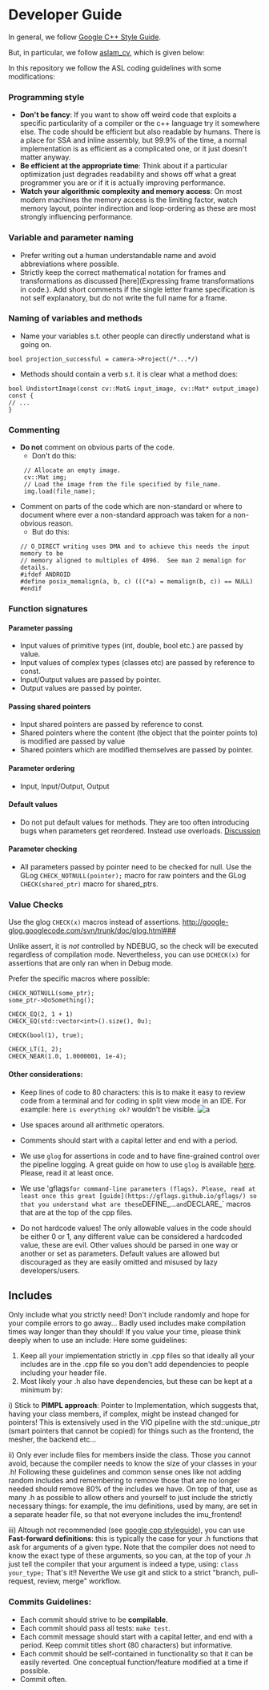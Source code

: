 # Developer Guide

In general, we follow [Google C++ Style Guide](https://google.github.io/styleguide/cppguide.html). 

But, in particular, we follow [aslam_cv](https://github.com/ethz-asl/aslam_cv2/wiki/Aslam-cv-specific-code-style), which is given below:

In this repository we follow the ASL coding guidelines with some modifications:

### Programming style
* **Don't be fancy**: If you want to show off weird code that exploits a specific particularity of a compiler or the c++ language try it somewhere else. The code should be efficient but also readable by humans. There is a place for SSA and inline assembly, but 99.9% of the time, a normal implementation is as efficient as a complicated one, or it just doesn't matter anyway.
* **Be efficient at the appropriate time**: Think about if a particular optimization just degrades readability and shows off what a great programmer you are or if it is actually improving performance.
* **Watch your algorithmic complexity and memory access**: On most modern machines the memory access is the limiting factor, watch memory layout, pointer indirection and loop-ordering as these are most strongly influencing performance.

### Variable and parameter naming
* Prefer writing out a human understandable name and avoid abbreviations where possible.
* Strictly keep the correct mathematical notation for frames and transformations as discussed [here](Expressing frame transformations in code.). Add short comments if the single letter frame specification is not self explanatory, but do not write the full name for a frame.

### Naming of variables and methods
* Name your variables s.t. other people can directly understand what is going on.
```
bool projection_successful = camera->Project(/*...*/)
```
* Methods should contain a verb s.t. it is clear what a method does:
```
bool UndistortImage(const cv::Mat& input_image, cv::Mat* output_image) const {
// ...
}
```

### Commenting
* **Do not** comment on obvious parts of the code.
  * Don't do this:
  ```
   // Allocate an empty image.
   cv::Mat img;
   // Load the image from the file specified by file_name.
   img.load(file_name);
   ```
* Comment on parts of the code which are non-standard or where to document where ever a non-standard approach was taken for a non-obvious reason.
  * But do this:
   ```
   // O_DIRECT writing uses DMA and to achieve this needs the input memory to be
   // memory aligned to multiples of 4096.  See man 2 memalign for details.
   #ifdef ANDROID
   #define posix_memalign(a, b, c) (((*a) = memalign(b, c)) == NULL)
   #endif
   ```

### Function signatures
#### Parameter passing
* Input values of primitive types (int, double, bool etc.) are passed by value.
* Input values of complex types (classes etc) are passed by reference to const.
* Input/Output values are passed by pointer.
* Output values are passed by pointer.

#### Passing shared pointers
* Input shared pointers are passed by reference to const.
* Shared pointers where the content (the object that the pointer points to) is modified are passed by value
* Shared pointers which are modified themselves are passed by pointer.

#### Parameter ordering
* Input, Input/Output, Output

#### Default values
* Do not put default values for methods. They are too often introducing bugs when parameters get reordered. Instead use overloads. [Discussion](https://google.github.io/styleguide/cppguide.html#Default_Arguments)

#### Parameter checking
* All parameters passed by pointer need to be checked for null. Use the GLog ```CHECK_NOTNULL(pointer);``` macro for raw pointers and the GLog ```CHECK(shared_ptr)``` macro for shared_ptrs.

### Value Checks
Use the glog ```CHECK(x)``` macros instead of assertions. http://google-glog.googlecode.com/svn/trunk/doc/glog.html### 

Unlike assert, it is *not* controlled by NDEBUG, so the check will be executed regardless of compilation mode.
Nevertheless, you can use `DCHECK(x)` for assertions that are only ran when in Debug mode.

Prefer the specific macros where possible:
```
CHECK_NOTNULL(some_ptr);
some_ptr->DoSomething();

CHECK_EQ(2, 1 + 1)
CHECK_EQ(std::vector<int>().size(), 0u);

CHECK(bool(1), true);

CHECK_LT(1, 2);
CHECK_NEAR(1.0, 1.0000001, 1e-4);
```


#### Other considerations:

* Keep lines of code to 80 characters: this is to make it easy to review code
from a terminal and for coding in split view mode in an IDE.
 For example: here `is everything ok?` wouldn't be visible.
![a](https://github.mit.edu/storage/user/11308/files/2c46bca6-0ac1-11e9-93e0-471aff017d9d)

* Use spaces around all arithmetic operators.
* Comments should start with a capital letter and end with a period.
* We use `glog` for assertions in code and to have fine-grained control over the pipeline logging.
A great guide on how to use `glog` is available [here](http://rpg.ifi.uzh.ch/docs/glog.html). Please, read it at least once.
* We use 'gflags` for command-line parameters (flags). Please, read at least once this great [guide](https://gflags.github.io/gflags/) so that you understand what are these `DEFINE_...` and `DECLARE_` macros that are at the top of the cpp files.
* Do not hardcode values! The only allowable values in the code should be either 0 or 1, any different value can be considered a hardcoded value, these are evil. Other values should be parsed in one way or another or set as parameters. Default values are allowed but discouraged as they are easily omitted and misused by lazy developers/users.

## Includes
Only include what you strictly need! Don't include randomly and hope for your compile errors to go away... Badly used includes make compilation times way longer than they should! If you value your time, please think deeply when to use an include:
Here some guidelines:
1) Keep all your implementation strictly in .cpp files so that ideally all your includes are in the .cpp file so you don't add dependencies to people including your header file.
2) Most likely your .h also have dependencies, but these can be kept at a minimum by:

i) Stick to **PIMPL approach**: Pointer to Implementation, which suggests that, having your class members, if complex, might be instead changed for pointers! This is extensively used in the VIO pipeline with the std::unique_ptr (smart pointers that cannot be copied) for things such as the frontend, the mesher, the backend etc...

ii) Only ever include files for members inside the class. Those you cannot avoid, because the compiler needs to know the size of your classes in your .h!
Following these guidelines and common sense ones like not adding random includes and remembering to remove those that are no longer needed should remove 80% of the includes we have.
On top of that, use as many .h as possible to allow others and yourself to just include the strictly necessary things: for example, the imu definitions, used by many, are set in a separate header file, so that not everyone includes the imu_frontend!

iii) Altough not recommended (see [google cpp styleguide](https://google.github.io/styleguide/cppguide.html#Forward_Declarations)), you can use **Fast-forward definitions**: this is typically the case for your .h functions that ask for arguments of a given type. Note that the compiler does not need to know the exact type of these arguments, so you can, at the top of your .h just tell the compiler that your argument is indeed a type, using: `class your_type;` That's it!! Neverthe
We use git and stick to a strict "branch, pull-request, review, merge" workflow.

### Commits Guidelines:
* Each commit should strive to be **compilable**.
* Each commit should pass all tests: `make test`.
* Each commit message should start with a capital letter, and end with a period. Keep commit titles short (80 characters) but informative.
* Each commit should be self-contained in functionality so that it can be easily reverted. One conceptual function/feature modified at a time if possible.
* Commit often.
